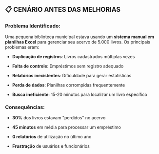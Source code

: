 ## 📋 **CENÁRIO ANTES DAS MELHORIAS**

### Problema Identificado:

Uma pequena biblioteca municipal estava usando um **sistema manual em planilhas Excel** para gerenciar seu acervo de 5.000 livros. Os principais problemas eram:

- **Duplicação de registros**: Livros cadastrados múltiplas vezes
    
- **Falta de controle**: Empréstimos sem registro adequado
    
- **Relatórios inexistentes**: Dificuldade para gerar estatísticas
    
- **Perda de dados**: Planilhas corrompidas frequentemente
    
- **Busca ineficiente**: 15-20 minutos para localizar um livro específico
    

### Consequências:

- **30%** dos livros estavam "perdidos" no acervo
    
- **45 minutos** em média para processar um empréstimo
    
- **0 relatórios** de utilização no último ano
    
- **Frustração** de usuários e funcionários
